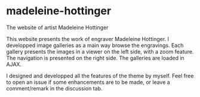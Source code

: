# madeleine-hottinger
The website of artist Madeleine Hottinger

This website presents the work of engraver Madeleine Hottinger.
I developped image galleries as a main way browse the engravings. Each gallery presents the images in a viewer on the left side, with a zoom feature.
The navigation is presented on the right side. The galleries are loaded in AJAX.

I designed and developped all the features of the theme by myself. Feel free to open an issue if some enhancements are to be made, or leave a comment/remark in the discussion tab.
